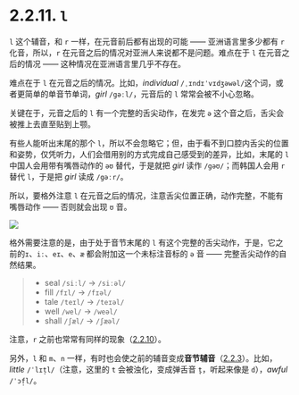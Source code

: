 # 2.2.11. `l`

`l` 这个辅音，和 `r` 一样，在元音前后都有出现的可能 —— 亚洲语言里多少都有 `r` 化音，所以，`r` 在元音之后的情况对亚洲人来说都不是问题。难点在于 `l` 在元音之后的情况 —— 这种情况在亚洲语言里几乎不存在。

难点在于 `l` 在元音之后的情况。比如，*individual* `/ˌɪndɪˈvɪdʒəwəl/`<span class="speak-word-inline" data-audio-uk="/audios/individual-uk.mp3" data-audio-us="/audios/individual-us.mp3"></span>这个词，或者更简单的单音节单词，*girl* `/gəːl/`<span class="speak-word-inline" data-audio-uk="/audios/girl-uk.mp3" data-audio-us="/audios/girl-us.mp3"></span>，元音后的 `l` 常常会被不小心忽略。

关键在于，元音之后的 `l` 有一个完整的舌尖动作，在发完 `ə` 这个音之后，舌尖会被推上去直至贴到上颚。

有些人能听出末尾的那个 `l`，所以不会忽略它；但，由于看不到口腔内舌尖的位置和姿势，仅凭听力，人们会借用别的方式完成自己感受到的差异，比如，末尾的 `l` 中国人会用带有嘴唇动作的 `əʊ` 替代，于是就把 *girl* 读作 `/gəʊ/`；而韩国人会用 `r` 替代 `l`，于是把 *girl* 读成 `/gəːr/`。

所以，要格外注意 `l` 在元音之后的情况，注意舌尖位置正确，动作完整，不能有嘴唇动作 —— 否则就会出现 `ʊ` 音。

<img src="/images/speech-tract-l.svg" class="themed" />

格外需要注意的是，由于处于音节末尾的 `l` 有这个完整的舌尖动作，于是，它之前的`ɪ`、`iː`、`eɪ`、`e`、`æ` 都会附加这一个未标注音标的 `ə` 音 —— 完整舌尖动作的自然结果。

> * seal `/siːl/` → `/siːəl/`<span class="speak-word-inline" data-audio-uk="/audios/seal-uk.mp3" data-audio-us="/audios/seal-us.mp3"></span>
> * fill `/fɪl/` → `/fɪəl/`<span class="speak-word-inline" data-audio-uk="/audios/fill-uk.mp3" data-audio-us="/audios/fill-us.mp3"></span>
> * tale `/teɪl/` → `/teɪəl/`<span class="speak-word-inline" data-audio-uk="/audios/tale-uk.mp3" data-audio-us="/audios/tale-us.mp3"></span>
> * well `/wel/` → `/weəl/`<span class="speak-word-inline" data-audio-uk="/audios/well-uk.mp3" data-audio-us="/audios/well-us.mp3"></span>
> * shall `/ʃæl/` → `/ʃæəl/`<span class="speak-word-inline" data-audio-uk="/audios/shall-uk.mp3" data-audio-us="/audios/shall-us.mp3"></span>

注意，`r` 之前也常常有同样的现象（[2.2.10](22-r)）。

另外，`l` 和 `m`、`n` 一样，有时也会使之前的辅音变成**音节辅音**（[2.2.3](15-mn)）。比如，*little* `/ˈlɪt̩l/`<span class="speak-word-inline" data-audio-uk="/audios/little-uk.mp3" data-audio-us="/audios/little-us.mp3"></span>（注意，这里的 `t` 会被浊化，变成弹舌音 `t̬`，听起来像是 `d`），*awful* `/ˈɔf̩l/`<span class="speak-word-inline" data-audio-uk="/audios/awful-uk.mp3" data-audio-us="/audios/awful-us.mp3"></span>。
